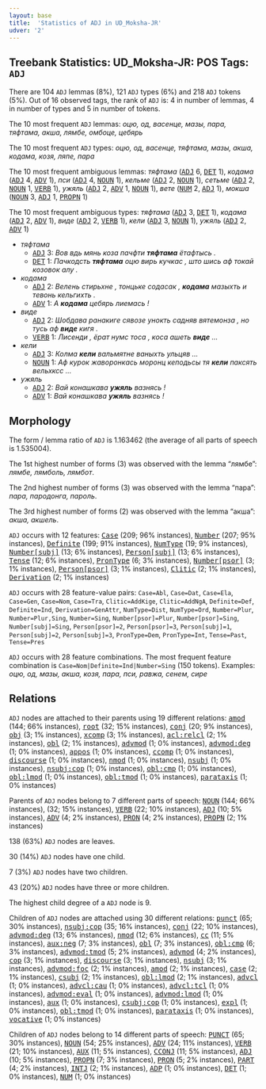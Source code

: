 ```yaml
---
layout: base
title:  'Statistics of ADJ in UD_Moksha-JR'
udver: '2'
---
```


## Treebank Statistics: UD_Moksha-JR: POS Tags: `ADJ`

There are 104 `ADJ` lemmas (8%), 121 `ADJ` types (6%) and 218 `ADJ` tokens (5%).
Out of 16 observed tags, the rank of `ADJ` is: 4 in number of lemmas, 4 in number of types and 5 in number of tokens.

The 10 most frequent `ADJ` lemmas: <em>оцю, од, васенце, мазы, пара, тяфтама, акша, лямбе, омбоце, цебярь</em>

The 10 most frequent `ADJ` types:  <em>оцю, од, васенце, тяфтама, мазы, акша, кодама, козя, ляпе, пара</em>

The 10 most frequent ambiguous lemmas: <em>тяфтама</em> (<tt><a href="mdf_jr-pos-ADJ.html">ADJ</a></tt> 6, <tt><a href="mdf_jr-pos-DET.html">DET</a></tt> 1), <em>кодама</em> (<tt><a href="mdf_jr-pos-ADJ.html">ADJ</a></tt> 4, <tt><a href="mdf_jr-pos-ADV.html">ADV</a></tt> 1), <em>пси</em> (<tt><a href="mdf_jr-pos-ADJ.html">ADJ</a></tt> 4, <tt><a href="mdf_jr-pos-NOUN.html">NOUN</a></tt> 1), <em>кельме</em> (<tt><a href="mdf_jr-pos-ADJ.html">ADJ</a></tt> 2, <tt><a href="mdf_jr-pos-NOUN.html">NOUN</a></tt> 1), <em>сетьме</em> (<tt><a href="mdf_jr-pos-ADJ.html">ADJ</a></tt> 2, <tt><a href="mdf_jr-pos-NOUN.html">NOUN</a></tt> 1, <tt><a href="mdf_jr-pos-VERB.html">VERB</a></tt> 1), <em>ужяль</em> (<tt><a href="mdf_jr-pos-ADJ.html">ADJ</a></tt> 2, <tt><a href="mdf_jr-pos-ADV.html">ADV</a></tt> 1, <tt><a href="mdf_jr-pos-NOUN.html">NOUN</a></tt> 1), <em>вете</em> (<tt><a href="mdf_jr-pos-NUM.html">NUM</a></tt> 2, <tt><a href="mdf_jr-pos-ADJ.html">ADJ</a></tt> 1), <em>мокша</em> (<tt><a href="mdf_jr-pos-NOUN.html">NOUN</a></tt> 3, <tt><a href="mdf_jr-pos-ADJ.html">ADJ</a></tt> 1, <tt><a href="mdf_jr-pos-PROPN.html">PROPN</a></tt> 1)

The 10 most frequent ambiguous types:  <em>тяфтама</em> (<tt><a href="mdf_jr-pos-ADJ.html">ADJ</a></tt> 3, <tt><a href="mdf_jr-pos-DET.html">DET</a></tt> 1), <em>кодама</em> (<tt><a href="mdf_jr-pos-ADJ.html">ADJ</a></tt> 2, <tt><a href="mdf_jr-pos-ADV.html">ADV</a></tt> 1), <em>виде</em> (<tt><a href="mdf_jr-pos-ADJ.html">ADJ</a></tt> 2, <tt><a href="mdf_jr-pos-VERB.html">VERB</a></tt> 1), <em>кели</em> (<tt><a href="mdf_jr-pos-ADJ.html">ADJ</a></tt> 3, <tt><a href="mdf_jr-pos-NOUN.html">NOUN</a></tt> 1), <em>ужяль</em> (<tt><a href="mdf_jr-pos-ADJ.html">ADJ</a></tt> 2, <tt><a href="mdf_jr-pos-ADV.html">ADV</a></tt> 1)


* <em>тяфтама</em>
  * <tt><a href="mdf_jr-pos-ADJ.html">ADJ</a></tt> 3: <em>Вов вдь мянь коза пачфти <b>тяфтама</b> ётафтысь .</em>
  * <tt><a href="mdf_jr-pos-DET.html">DET</a></tt> 1: <em>Пачкодсть <b>тяфтама</b> оцю вирь кучкас , што шись аф токай козовок алу .</em>
* <em>кодама</em>
  * <tt><a href="mdf_jr-pos-ADJ.html">ADJ</a></tt> 2: <em>Велень стирьхне , тонцьке содасак , <b>кодама</b> мазыхть и тевонь кельгихть .</em>
  * <tt><a href="mdf_jr-pos-ADV.html">ADV</a></tt> 1: <em>А <b>кодама</b> цебярь лиемась !</em>
* <em>виде</em>
  * <tt><a href="mdf_jr-pos-ADJ.html">ADJ</a></tt> 2: <em>Шобдава ранакиге сявозе унокть садняв вятемонза , но тусь аф <b>виде</b> кигя .</em>
  * <tt><a href="mdf_jr-pos-VERB.html">VERB</a></tt> 1: <em>Лисенди , ёрат нумс тоса , коса ашеть <b>виде</b> ...</em>
* <em>кели</em>
  * <tt><a href="mdf_jr-pos-ADJ.html">ADJ</a></tt> 3: <em>Колма <b>кели</b> вальмятне ваныхть ульцяв ...</em>
  * <tt><a href="mdf_jr-pos-NOUN.html">NOUN</a></tt> 1: <em>Аф курок жаворонкась моронц кеподьсы тя <b>кели</b> паксять вельхксс ...</em>
* <em>ужяль</em>
  * <tt><a href="mdf_jr-pos-ADJ.html">ADJ</a></tt> 2: <em>Вай конашкава <b>ужяль</b> вазнясь !</em>
  * <tt><a href="mdf_jr-pos-ADV.html">ADV</a></tt> 1: <em>Вай конашкава <b>ужяль</b> вазнясь !</em>

## Morphology

The form / lemma ratio of `ADJ` is 1.163462 (the average of all parts of speech is 1.535004).

The 1st highest number of forms (3) was observed with the lemma “лямбе”: <em>лямбе, лямболь, лямбот</em>.

The 2nd highest number of forms (3) was observed with the lemma “пара”: <em>пара, пародонга, пароль</em>.

The 3rd highest number of forms (2) was observed with the lemma “акша”: <em>акша, акшель</em>.

`ADJ` occurs with 12 features: <tt><a href="mdf_jr-feat-Case.html">Case</a></tt> (209; 96% instances), <tt><a href="mdf_jr-feat-Number.html">Number</a></tt> (207; 95% instances), <tt><a href="mdf_jr-feat-Definite.html">Definite</a></tt> (199; 91% instances), <tt><a href="mdf_jr-feat-NumType.html">NumType</a></tt> (19; 9% instances), <tt><a href="mdf_jr-feat-Number-subj.html">Number[subj]</a></tt> (13; 6% instances), <tt><a href="mdf_jr-feat-Person-subj.html">Person[subj]</a></tt> (13; 6% instances), <tt><a href="mdf_jr-feat-Tense.html">Tense</a></tt> (12; 6% instances), <tt><a href="mdf_jr-feat-PronType.html">PronType</a></tt> (6; 3% instances), <tt><a href="mdf_jr-feat-Number-psor.html">Number[psor]</a></tt> (3; 1% instances), <tt><a href="mdf_jr-feat-Person-psor.html">Person[psor]</a></tt> (3; 1% instances), <tt><a href="mdf_jr-feat-Clitic.html">Clitic</a></tt> (2; 1% instances), <tt><a href="mdf_jr-feat-Derivation.html">Derivation</a></tt> (2; 1% instances)

`ADJ` occurs with 28 feature-value pairs: `Case=Abl`, `Case=Dat`, `Case=Ela`, `Case=Gen`, `Case=Nom`, `Case=Tra`, `Clitic=AddKige`, `Clitic=AddNgA`, `Definite=Def`, `Definite=Ind`, `Derivation=GenAttr`, `NumType=Dist`, `NumType=Ord`, `Number=Plur`, `Number=Plur,Sing`, `Number=Sing`, `Number[psor]=Plur`, `Number[psor]=Sing`, `Number[subj]=Sing`, `Person[psor]=2`, `Person[psor]=3`, `Person[subj]=1`, `Person[subj]=2`, `Person[subj]=3`, `PronType=Dem`, `PronType=Int`, `Tense=Past`, `Tense=Pres`

`ADJ` occurs with 28 feature combinations.
The most frequent feature combination is `Case=Nom|Definite=Ind|Number=Sing` (150 tokens).
Examples: <em>оцю, од, мазы, акша, козя, пара, пси, равжа, сенем, сире</em>


## Relations

`ADJ` nodes are attached to their parents using 19 different relations: <tt><a href="mdf_jr-dep-amod.html">amod</a></tt> (144; 66% instances), <tt><a href="mdf_jr-dep-root.html">root</a></tt> (32; 15% instances), <tt><a href="mdf_jr-dep-conj.html">conj</a></tt> (20; 9% instances), <tt><a href="mdf_jr-dep-obj.html">obj</a></tt> (3; 1% instances), <tt><a href="mdf_jr-dep-xcomp.html">xcomp</a></tt> (3; 1% instances), <tt><a href="mdf_jr-dep-acl-relcl.html">acl:relcl</a></tt> (2; 1% instances), <tt><a href="mdf_jr-dep-obl.html">obl</a></tt> (2; 1% instances), <tt><a href="mdf_jr-dep-advmod.html">advmod</a></tt> (1; 0% instances), <tt><a href="mdf_jr-dep-advmod-deg.html">advmod:deg</a></tt> (1; 0% instances), <tt><a href="mdf_jr-dep-appos.html">appos</a></tt> (1; 0% instances), <tt><a href="mdf_jr-dep-ccomp.html">ccomp</a></tt> (1; 0% instances), <tt><a href="mdf_jr-dep-discourse.html">discourse</a></tt> (1; 0% instances), <tt><a href="mdf_jr-dep-nmod.html">nmod</a></tt> (1; 0% instances), <tt><a href="mdf_jr-dep-nsubj.html">nsubj</a></tt> (1; 0% instances), <tt><a href="mdf_jr-dep-nsubj-cop.html">nsubj:cop</a></tt> (1; 0% instances), <tt><a href="mdf_jr-dep-obl-cmp.html">obl:cmp</a></tt> (1; 0% instances), <tt><a href="mdf_jr-dep-obl-lmod.html">obl:lmod</a></tt> (1; 0% instances), <tt><a href="mdf_jr-dep-obl-tmod.html">obl:tmod</a></tt> (1; 0% instances), <tt><a href="mdf_jr-dep-parataxis.html">parataxis</a></tt> (1; 0% instances)

Parents of `ADJ` nodes belong to 7 different parts of speech: <tt><a href="mdf_jr-pos-NOUN.html">NOUN</a></tt> (144; 66% instances),  (32; 15% instances), <tt><a href="mdf_jr-pos-VERB.html">VERB</a></tt> (22; 10% instances), <tt><a href="mdf_jr-pos-ADJ.html">ADJ</a></tt> (10; 5% instances), <tt><a href="mdf_jr-pos-ADV.html">ADV</a></tt> (4; 2% instances), <tt><a href="mdf_jr-pos-PRON.html">PRON</a></tt> (4; 2% instances), <tt><a href="mdf_jr-pos-PROPN.html">PROPN</a></tt> (2; 1% instances)

138 (63%) `ADJ` nodes are leaves.

30 (14%) `ADJ` nodes have one child.

7 (3%) `ADJ` nodes have two children.

43 (20%) `ADJ` nodes have three or more children.

The highest child degree of a `ADJ` node is 9.

Children of `ADJ` nodes are attached using 30 different relations: <tt><a href="mdf_jr-dep-punct.html">punct</a></tt> (65; 30% instances), <tt><a href="mdf_jr-dep-nsubj-cop.html">nsubj:cop</a></tt> (35; 16% instances), <tt><a href="mdf_jr-dep-conj.html">conj</a></tt> (22; 10% instances), <tt><a href="mdf_jr-dep-advmod-deg.html">advmod:deg</a></tt> (13; 6% instances), <tt><a href="mdf_jr-dep-nmod.html">nmod</a></tt> (12; 6% instances), <tt><a href="mdf_jr-dep-cc.html">cc</a></tt> (11; 5% instances), <tt><a href="mdf_jr-dep-aux-neg.html">aux:neg</a></tt> (7; 3% instances), <tt><a href="mdf_jr-dep-obl.html">obl</a></tt> (7; 3% instances), <tt><a href="mdf_jr-dep-obl-cmp.html">obl:cmp</a></tt> (6; 3% instances), <tt><a href="mdf_jr-dep-advmod-tmod.html">advmod:tmod</a></tt> (5; 2% instances), <tt><a href="mdf_jr-dep-advmod.html">advmod</a></tt> (4; 2% instances), <tt><a href="mdf_jr-dep-cop.html">cop</a></tt> (3; 1% instances), <tt><a href="mdf_jr-dep-discourse.html">discourse</a></tt> (3; 1% instances), <tt><a href="mdf_jr-dep-nsubj.html">nsubj</a></tt> (3; 1% instances), <tt><a href="mdf_jr-dep-advmod-foc.html">advmod:foc</a></tt> (2; 1% instances), <tt><a href="mdf_jr-dep-amod.html">amod</a></tt> (2; 1% instances), <tt><a href="mdf_jr-dep-case.html">case</a></tt> (2; 1% instances), <tt><a href="mdf_jr-dep-csubj.html">csubj</a></tt> (2; 1% instances), <tt><a href="mdf_jr-dep-obl-lmod.html">obl:lmod</a></tt> (2; 1% instances), <tt><a href="mdf_jr-dep-advcl.html">advcl</a></tt> (1; 0% instances), <tt><a href="mdf_jr-dep-advcl-cau.html">advcl:cau</a></tt> (1; 0% instances), <tt><a href="mdf_jr-dep-advcl-tcl.html">advcl:tcl</a></tt> (1; 0% instances), <tt><a href="mdf_jr-dep-advmod-eval.html">advmod:eval</a></tt> (1; 0% instances), <tt><a href="mdf_jr-dep-advmod-lmod.html">advmod:lmod</a></tt> (1; 0% instances), <tt><a href="mdf_jr-dep-aux.html">aux</a></tt> (1; 0% instances), <tt><a href="mdf_jr-dep-csubj-cop.html">csubj:cop</a></tt> (1; 0% instances), <tt><a href="mdf_jr-dep-expl.html">expl</a></tt> (1; 0% instances), <tt><a href="mdf_jr-dep-obl-tmod.html">obl:tmod</a></tt> (1; 0% instances), <tt><a href="mdf_jr-dep-parataxis.html">parataxis</a></tt> (1; 0% instances), <tt><a href="mdf_jr-dep-vocative.html">vocative</a></tt> (1; 0% instances)

Children of `ADJ` nodes belong to 14 different parts of speech: <tt><a href="mdf_jr-pos-PUNCT.html">PUNCT</a></tt> (65; 30% instances), <tt><a href="mdf_jr-pos-NOUN.html">NOUN</a></tt> (54; 25% instances), <tt><a href="mdf_jr-pos-ADV.html">ADV</a></tt> (24; 11% instances), <tt><a href="mdf_jr-pos-VERB.html">VERB</a></tt> (21; 10% instances), <tt><a href="mdf_jr-pos-AUX.html">AUX</a></tt> (11; 5% instances), <tt><a href="mdf_jr-pos-CCONJ.html">CCONJ</a></tt> (11; 5% instances), <tt><a href="mdf_jr-pos-ADJ.html">ADJ</a></tt> (10; 5% instances), <tt><a href="mdf_jr-pos-PROPN.html">PROPN</a></tt> (7; 3% instances), <tt><a href="mdf_jr-pos-PRON.html">PRON</a></tt> (5; 2% instances), <tt><a href="mdf_jr-pos-PART.html">PART</a></tt> (4; 2% instances), <tt><a href="mdf_jr-pos-INTJ.html">INTJ</a></tt> (2; 1% instances), <tt><a href="mdf_jr-pos-ADP.html">ADP</a></tt> (1; 0% instances), <tt><a href="mdf_jr-pos-DET.html">DET</a></tt> (1; 0% instances), <tt><a href="mdf_jr-pos-NUM.html">NUM</a></tt> (1; 0% instances)

